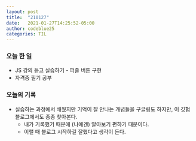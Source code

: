 ```yaml
---
layout: post
title:  "210127"
date:   2021-01-27T14:25:52-05:00
author: codeblue25
categories: TIL
---
```


<h3>오늘 한 일</h3>

* JS 강의 듣고 실습하기 - 퍼즐 버튼 구현
* 자격증 필기 공부


<h3>오늘의 기록</h3>

* 실습하는 과정에서 배웠지만 기억이 잘 안나는 개념들을 구글링도 하지만, 이 깃헙블로그에서도 종종 찾아본다.
  * 내가 기록했기 때문에 (나에겐) 알아보기 편하기 때문이다.
  * 이럴 때 블로그 시작하길 잘했다고 생각이 든다.